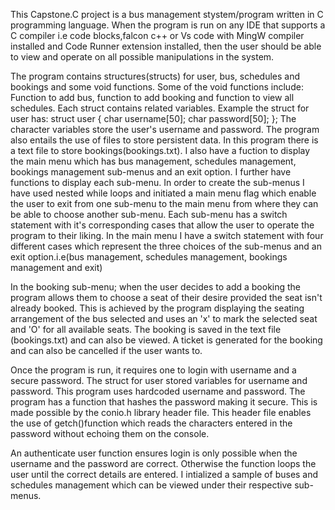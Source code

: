 This Capstone.C project is a bus management stystem/program written in C programming language. When the program is run on any IDE that supports a C compiler i.e code blocks,falcon c++ or Vs code with MingW compiler installed and Code Runner extension installed, then the user should be able to view and operate on all possible manipulations in the system.

The program contains structures(structs) for user, bus, schedules and bookings and some void functions. Some of the void functions include: Function to add bus, function to add 
booking and function to view all schedules.
Each struct contains related variables. Example the struct for user has:
struct user {
  char username[50];
  char password[50];
};
The character variables store the user's username and password.
The program also entails the use of files to store persistent data. In this program there is a text file to store bookings(bookings.txt). 
I also have a fuction to display the main menu which has bus management, schedules management, bookings management sub-menus and an exit option.
I further have functions to display each sub-menu.
In order to create the sub-menus I have used nested while loops and initiated a main menu flag which enable the user to exit from one sub-menu to the main menu from where they can be able to choose another sub-menu.
Each sub-menu has a switch statement with it's corresponding cases that allow the user to operate the program to their liking.
In the main menu I have a switch statement with four different cases which represent the three choices of the sub-menus and an exit option.i.e(bus management, schedules management, bookings management and exit)

In the booking sub-menu; when the user decides to add a booking the program allows them to choose a seat of their desire provided the seat isn't already booked. This is achieved by the program displaying the seating arrangement of the bus selected and uses an 'x' to mark the selected seat and 'O' for all available seats.
The booking is saved in the text file (bookings.txt) and can also be viewed. A ticket is generated for the booking and can also be cancelled if the user wants to.

Once the program is run, it requires one to login with username and a secure password. The struct for user stored variables for username and password. This program uses hardcoded username and password.
The program has a function that hashes the password making it secure. This is made possible by the  conio.h library header file. This header file enables the use of getch()function which reads the characters entered in the password without echoing them on the console.

An authenticate user function ensures login is only possible when the username and the password are correct. Otherwise the function loops the user until the correct details are entered.
I intialized a sample of buses and schedules management which can be viewed under their respective sub-menus.




